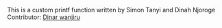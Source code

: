 This is a custom printf function written by Simon Tanyi and Dinah Njoroge
Contributor: [Dinar wanjiru](https://github.com/Dinarwanjiru)
